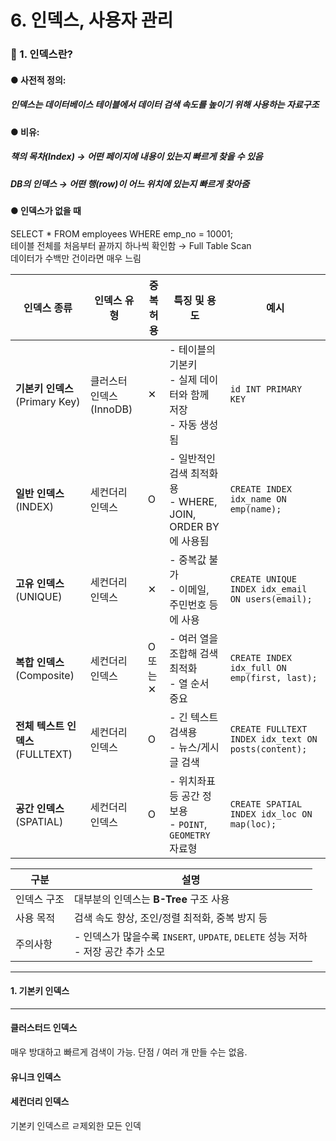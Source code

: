 # 6. 인덱스, 사용자 관리
### 📌 1. 인덱스란?
#### ● 사전적 정의:
##### 인덱스는 데이터베이스 테이블에서 데이터 검색 속도를 높이기 위해 사용하는 자료구조
#### ● 비유:
##### 책의 목차(Index) → 어떤 페이지에 내용이 있는지 빠르게 찾을 수 있음
##### DB의 인덱스 → 어떤 행(row)이 어느 위치에 있는지 빠르게 찾아줌

#### ● 인덱스가 없을 때  
SELECT * FROM employees WHERE emp_no = 10001;  
테이블 전체를 처음부터 끝까지 하나씩 확인함 → Full Table Scan  
데이터가 수백만 건이라면 매우 느림   


| 인덱스 종류                    | 인덱스 유형            | 중복 허용  | 특징 및 용도                                        | 예시                                                  |
| ------------------------- | ----------------- | ------ | ---------------------------------------------- | --------------------------------------------------- |
| **기본키 인덱스** (Primary Key) | 클러스터 인덱스 (InnoDB) | ✕      | - 테이블의 기본키<br>- 실제 데이터와 함께 저장<br>- 자동 생성됨      | `id INT PRIMARY KEY`                                |
| **일반 인덱스** (INDEX)        | 세컨더리 인덱스          | O      | - 일반적인 검색 최적화용<br>- WHERE, JOIN, ORDER BY에 사용됨 | `CREATE INDEX idx_name ON emp(name);`               |
| **고유 인덱스** (UNIQUE)       | 세컨더리 인덱스          | ✕      | - 중복값 불가<br>- 이메일, 주민번호 등에 사용                  | `CREATE UNIQUE INDEX idx_email ON users(email);`    |
| **복합 인덱스** (Composite)    | 세컨더리 인덱스          | O 또는 ✕ | - 여러 열을 조합해 검색 최적화<br>- 열 순서 중요                | `CREATE INDEX idx_full ON emp(first, last);`        |
| **전체 텍스트 인덱스** (FULLTEXT) | 세컨더리 인덱스          | O      | - 긴 텍스트 검색용<br>- 뉴스/게시글 검색                     | `CREATE FULLTEXT INDEX idx_text ON posts(content);` |
| **공간 인덱스** (SPATIAL)      | 세컨더리 인덱스          | O      | - 위치좌표 등 공간 정보용<br>- `POINT`, `GEOMETRY` 자료형   | `CREATE SPATIAL INDEX idx_loc ON map(loc);`         |



| 구분     | 설명                                                              |
| ------ | --------------------------------------------------------------- |
| 인덱스 구조 | 대부분의 인덱스는 **B-Tree** 구조 사용                                      |
| 사용 목적  | 검색 속도 향상, 조인/정렬 최적화, 중복 방지 등                                    |
| 주의사항   | - 인덱스가 많을수록 `INSERT`, `UPDATE`, `DELETE` 성능 저하<br>- 저장 공간 추가 소모 |


-----

#### 1. 기본키 인덱스
---   
#### 클러스터드 인덱스 
매우 방대하고 빠르게 검색이 가능.
단점 / 여러 개 만들 수는 없음.
#### 유니크 인덱스
#### 세컨더리 인덱스 
기본키 인덱스르 ㄹ제외한 모든 인덱
